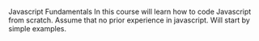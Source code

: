 Javascript Fundamentals
In this course will learn how to code Javascript from scratch.
Assume that no prior experience in javascript. Will start by simple examples.
